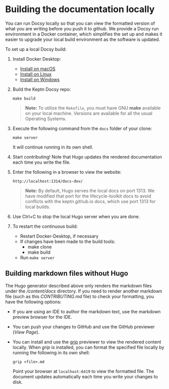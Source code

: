 # Building the documentation locally

You can run Docsy locally so that you can view the formatted version
of what you are writing before you push it to github.
We provide a Docsy run environment in a Docker container,
which simplifies the set up
and makes it easier to upgrade your local build environment
as the software is updated.

To set up a local Docsy build:

1. Install Docker Desktop:

   * [Install on macOS](https://docs.docker.com/desktop/install/mac-install/)
   * [Install on Linux](https://docs.docker.com/desktop/install/linux-install/)
   * [Install on Windows](https://docs.docker.com/desktop/install/windows-install/)

1. Build the Keptn Docsy repo:

   ```console
   make build
   ```

   > **Note:**
   To utilize the `Makefile`, you must have GNU **make**
   available on your local machine.
   Versions are available for all the usual Operating Systems.

1. Execute the following command from the `docs` folder of your clone:

   ```console
   make server
   ```

   It will continue running in its own shell.

1. Start contributing!
Note that Hugo updates the rendered documentation each time you write the file.

1. Enter the following in a browser to view the website:

    `http://localhost:1314/docs-dev/`

   > **Note:**
   By default, Hugo serves the local docs on port 1313.
   We have modified that port for the lifecycle-toolkit docs
   to avoid conflicts with the keptn.github.io docs, which use
   port 1313 for local builds.

1. Use Ctrl+C to stop the local Hugo server when you are done.

1. To restart the continuous build:

   * Restart Docker-Desktop, if necessary
   * If changes have been made to the build tools:
     * make clone
     * make build
   * Run `make server`

## Building markdown files without Hugo

The Hugo generator described above only renders
the markdown files under the */content/docs* directory.
If you need to render another markdown file
(such as this *CONTRIBUTING.md* file)
to check your formatting, you have the following options:

* If you are using an IDE to author the markdown text,
     use the markdown preview browser for the IDE.
* You can push your changes to GitHub
     and use the GitHub previewer (*View Page*).
* You can install and use the
     [grip](https://github.com/joeyespo/grip/blob/master/README.md) previewer
     to view the rendered content locally.
     When *grip* is installed,
     you can format the specified file locally
     by running the following in its own shell:

     ```console
     grip <file>.md
     ```

     Point your browser at `localhost:6419` to view the formatted file.
     The document updates automatically
     each time you write your changes to disk.
